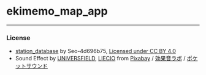 # ekimemo_map_app

---

### License
- [station_database](https://github.com/Seo-4d696b75/station_database) by Seo-4d696b75, [Licensed under CC BY 4.0](https://creativecommons.org/licenses/by/4.0/)  
- Sound Effect by [UNIVERSFIELD](https://pixabay.com/users/universfield-28281460/?utm_source=link-attribution&utm_medium=referral&utm_campaign=music), [LIECIO](https://pixabay.com/users/liecio-3298866/?utm_source=link-attribution&utm_medium=referral&utm_campaign=music) from [Pixabay](https://pixabay.com/sound-effects//?utm_source=link-attribution&utm_medium=referral&utm_campaign=music) / [効果音ラボ](https://soundeffect-lab.info/) / [ポケットサウンド](https://pocket-se.info/)